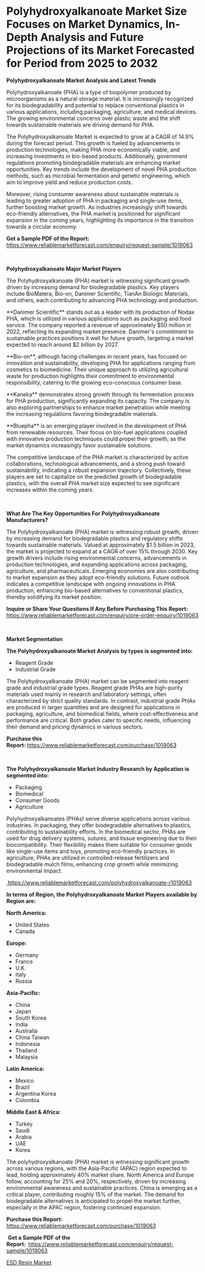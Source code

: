 <p><h1>Polyhydroxyalkanoate Market Size Focuses on Market Dynamics, In-Depth Analysis and Future Projections of its Market Forecasted for Period from 2025 to 2032</h1></p><p><strong>Polyhydroxyalkanoate Market Analysis and Latest Trends</strong></p>
<p><p>Polyhydroxyalkanoate (PHA) is a type of biopolymer produced by microorganisms as a natural storage material. It is increasingly recognized for its biodegradability and potential to replace conventional plastics in various applications, including packaging, agriculture, and medical devices. The growing environmental concerns over plastic waste and the shift towards sustainable materials are driving demand for PHA.</p><p>The Polyhydroxyalkanoate Market is expected to grow at a CAGR of 14.9% during the forecast period. This growth is fueled by advancements in production technologies, making PHA more economically viable, and increasing investments in bio-based products. Additionally, government regulations promoting biodegradable materials are enhancing market opportunities. Key trends include the development of novel PHA production methods, such as microbial fermentation and genetic engineering, which aim to improve yield and reduce production costs. </p><p>Moreover, rising consumer awareness about sustainable materials is leading to greater adoption of PHA in packaging and single-use items, further boosting market growth. As industries increasingly shift towards eco-friendly alternatives, the PHA market is positioned for significant expansion in the coming years, highlighting its importance in the transition towards a circular economy.</p></p>
<p><strong>Get a Sample PDF of the Report:&nbsp;</strong> <a href="https://www.reliablemarketforecast.com/enquiry/request-sample/1019063?utm_campaign=2884&utm_medium=2&utm_source=Github&utm_content=ia&utm_term=02032025&utm_id=polyhydroxyalkanoate">https://www.reliablemarketforecast.com/enquiry/request-sample/1019063</a></p>
<p>&nbsp;</p>
<p><strong>Polyhydroxyalkanoate Major Market Players</strong></p>
<p><p>The Polyhydroxyalkanoate (PHA) market is witnessing significant growth driven by increasing demand for biodegradable plastics. Key players include BioMatera, Bio-on, Danimer Scientific, TianAn Biologic Materials, and others, each contributing to advancing PHA technology and production.</p><p>**Danimer Scientific** stands out as a leader with its production of Nodax PHA, which is utilized in various applications such as packaging and food service. The company reported a revenue of approximately $50 million in 2022, reflecting its expanding market presence. Danimer's commitment to sustainable practices positions it well for future growth, targeting a market expected to reach around $2 billion by 2027.</p><p>**Bio-on**, although facing challenges in recent years, has focused on innovation and sustainability, developing PHA for applications ranging from cosmetics to biomedicine. Their unique approach to utilizing agricultural waste for production highlights their commitment to environmental responsibility, catering to the growing eco-conscious consumer base.</p><p>**Kaneka** demonstrates strong growth through its fermentation process for PHA production, significantly expanding its capacity. The company is also exploring partnerships to enhance market penetration while meeting the increasing regulations favoring biodegradable materials.</p><p>**Bluepha** is an emerging player involved in the development of PHA from renewable resources. Their focus on bio-fuel applications coupled with innovative production techniques could propel their growth, as the market dynamics increasingly favor sustainable solutions.</p><p>The competitive landscape of the PHA market is characterized by active collaborations, technological advancements, and a strong push toward sustainability, indicating a robust expansion trajectory. Collectively, these players are set to capitalize on the predicted growth of biodegradable plastics, with the overall PHA market size expected to see significant increases within the coming years.</p></p>
<p>&nbsp;</p>
<p><strong>What Are The Key Opportunities For Polyhydroxyalkanoate Manufacturers?</strong></p>
<p><p>The Polyhydroxyalkanoate (PHA) market is witnessing robust growth, driven by increasing demand for biodegradable plastics and regulatory shifts towards sustainable materials. Valued at approximately $1.5 billion in 2023, the market is projected to expand at a CAGR of over 15% through 2030. Key growth drivers include rising environmental concerns, advancements in production technologies, and expanding applications across packaging, agriculture, and pharmaceuticals. Emerging economies are also contributing to market expansion as they adopt eco-friendly solutions. Future outlook indicates a competitive landscape with ongoing innovations in PHA production, enhancing bio-based alternatives to conventional plastics, thereby solidifying its market position.</p></p>
<p><strong>Inquire or Share Your Questions If Any Before Purchasing This Report:</strong> <a href="https://www.reliablemarketforecast.com/enquiry/pre-order-enquiry/1019063?utm_campaign=2884&utm_medium=2&utm_source=Github&utm_content=ia&utm_term=02032025&utm_id=polyhydroxyalkanoate">https://www.reliablemarketforecast.com/enquiry/pre-order-enquiry/1019063</a></p>
<p>&nbsp;</p>
<p><strong>Market Segmentation</strong></p>
<p><strong>The Polyhydroxyalkanoate Market Analysis by types is segmented into:</strong></p>
<p><ul><li>Reagent Grade</li><li>Industrial Grade</li></ul></p>
<p><p>The Polyhydroxyalkanoate (PHA) market can be segmented into reagent grade and industrial grade types. Reagent grade PHAs are high-purity materials used mainly in research and laboratory settings, often characterized by strict quality standards. In contrast, industrial grade PHAs are produced in larger quantities and are designed for applications in packaging, agriculture, and biomedical fields, where cost-effectiveness and performance are critical. Both grades cater to specific needs, influencing their demand and pricing dynamics in various sectors.</p></p>
<p><strong>Purchase this Report:&nbsp;</strong><a href="https://www.reliablemarketforecast.com/purchase/1019063?utm_campaign=2884&utm_medium=2&utm_source=Github&utm_content=ia&utm_term=02032025&utm_id=polyhydroxyalkanoate">https://www.reliablemarketforecast.com/purchase/1019063</a></p>
<p>&nbsp;</p>
<p><strong>The Polyhydroxyalkanoate Market Industry Research by Application is segmented into:</strong></p>
<p><ul><li>Packaging</li><li>Biomedical</li><li>Consumer Goods</li><li>Agriculture</li></ul></p>
<p><p>Polyhydroxyalkanoates (PHAs) serve diverse applications across various industries. In packaging, they offer biodegradable alternatives to plastics, contributing to sustainability efforts. In the biomedical sector, PHAs are used for drug delivery systems, sutures, and tissue engineering due to their biocompatibility. Their flexibility makes them suitable for consumer goods like single-use items and toys, promoting eco-friendly practices. In agriculture, PHAs are utilized in controlled-release fertilizers and biodegradable mulch films, enhancing crop growth while minimizing environmental impact.</p></p>
<p><a href="https://www.reliablemarketforecast.com/polyhydroxyalkanoate-r1019063?utm_campaign=2884&utm_medium=2&utm_source=Github&utm_content=ia&utm_term=02032025&utm_id=polyhydroxyalkanoate">&nbsp;https://www.reliablemarketforecast.com/polyhydroxyalkanoate-r1019063</a></p>
<p><strong>In terms of Region, the Polyhydroxyalkanoate Market Players available by Region are:</strong></p>
<p>
    <p> <strong> North America: </strong>
        <ul>
            <li>United States</li>
            <li>Canada</li>
        </ul>
        </p> 
    <p> <strong> Europe: </strong>
        <ul>
            <li>Germany</li>
            <li>France</li>
            <li>U.K.</li>
            <li>Italy</li>
            <li>Russia</li>
        </ul>
        </p> 
    <p> <strong> Asia-Pacific: </strong>
        <ul>
            <li>China</li>
            <li>Japan</li>
            <li>South Korea</li>
            <li>India</li>
            <li>Australia</li>
            <li>China Taiwan</li>
            <li>Indonesia</li>
            <li>Thailand</li>
            <li>Malaysia</li>
        </ul>
        </p> 
    <p> <strong> Latin America: </strong>
        <ul>
            <li>Mexico</li>
            <li>Brazil</li>
            <li>Argentina Korea</li>
            <li>Colombia</li>
        </ul>
        </p> 
    <p> <strong> Middle East & Africa: </strong>
        <ul>
            <li>Turkey</li>
            <li>Saudi</li>
            <li>Arabia</li>
            <li>UAE</li>
            <li>Korea</li>
        </ul>
    </p>
    </p>
<p><p>The polyhydroxyalkanoate (PHA) market is witnessing significant growth across various regions, with the Asia-Pacific (APAC) region expected to lead, holding approximately 40% market share. North America and Europe follow, accounting for 25% and 20%, respectively, driven by increasing environmental awareness and sustainable practices. China is emerging as a critical player, contributing roughly 15% of the market. The demand for biodegradable alternatives is anticipated to propel the market further, especially in the APAC region, fostering continued expansion.</p></p>
<p><strong>Purchase this Report: </strong><a href="https://www.reliablemarketforecast.com/purchase/1019063?utm_campaign=2884&utm_medium=2&utm_source=Github&utm_content=ia&utm_term=02032025&utm_id=polyhydroxyalkanoate">https://www.reliablemarketforecast.com/purchase/1019063</a></p>
<p>&nbsp;<strong>Get a Sample PDF of the Report:&nbsp;&nbsp;</strong><a href="https://www.reliablemarketforecast.com/enquiry/request-sample/1019063?utm_campaign=2884&utm_medium=2&utm_source=Github&utm_content=ia&utm_term=02032025&utm_id=polyhydroxyalkanoate">https://www.reliablemarketforecast.com/enquiry/request-sample/1019063</a></p>
<p><strong></strong></p>
<p><p><a href="https://github.com/miottaredlin79/Market-Research-Report-List-1/blob/main/esd-resin-market.md?utm_campaign=2884&utm_medium=2&utm_source=Github&utm_content=ia&utm_term=02032025&utm_id=polyhydroxyalkanoate">ESD Resin Market</a></p></p>